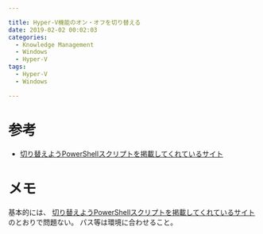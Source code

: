 ```yaml
---

title: Hyper-V機能のオン・オフを切り替える
date: 2019-02-02 00:02:03
categories:
  - Knowledge Management
  - Windows
  - Hyper-V
tags:
  - Hyper-V
  - Windows

---
```


# 参考

* [切り替えようPowerShellスクリプトを掲載してくれているサイト]

[切り替えようPowerShellスクリプトを掲載してくれているサイト]: https://www.haruru29.net/blog/set-vm-launch-type/

# メモ

基本的には、 [切り替えようPowerShellスクリプトを掲載してくれているサイト] のとおりで問題ない。
パス等は環境に合わせること。

